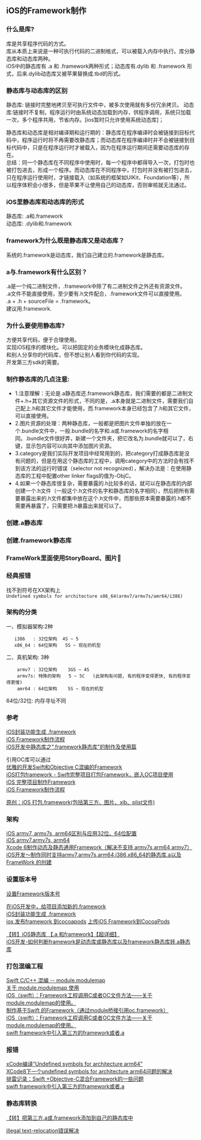##  iOS的Framework制作

### 什么是库?
库是共享程序代码的方式。  
库从本质上来说是一种可执行代码的二进制格式，可以被载入内存中执行。库分静态库和动态库两种。  
iOS中的静态库有 .a 和 .framework两种形式；动态库有.dylib 和 .framework 形式，后来.dylib动态库又被苹果替换成.tbd的形式。  

### 静态库与动态库的区别
静态库:  链接时完整地拷贝至可执行文件中，被多次使用就有多份冗余拷贝。
动态库:链接时不复制，程序运行时由系统动态加载到内存，供程序调用，系统只加载一次，多个程序共用，节省内存。[ios暂时只允许使用系统动态库]；  

静态库和动态库是相对编译期和运行期的：静态库在程序编译时会被链接到目标代码中，程序运行时将不再需要改静态库；而动态库在程序编译时并不会被链接到目标代码中，只是在程序运行时才被载入，因为在程序运行期间还需要动态库的存在。  
总结：同一个静态库在不同程序中使用时，每一个程序中都得导入一次，打包时也被打包进去，形成一个程序。而动态库在不同程序中，打包时并没有被打包进去，只在程序运行使用时，才链接载入（如系统的框架如UIKit、Foundation等），所以程序体积会小很多，但是苹果不让使用自己的动态库，否则审核就无法通过。  

### iOS里静态库和动态库的形式
静态库: .a和.framework  
动态库: .dylib和.framework

### framework为什么既是静态库又是动态库？
系统的.framework是动态库，我们自己建立的.framework是静态库。   

### a与.framework有什么区别？
.a是一个纯二进制文件，.framework中除了有二进制文件之外还有资源文件。  
.a文件不能直接使用，至少要有.h文件配合，.framework文件可以直接使用。  
.a + .h + sourceFile = .framework。  
建议用.framework.  

### 为什么要使用静态库?
方便共享代码，便于合理使用。  
实现iOS程序的模块化。可以把固定的业务模块化成静态库。  
和别人分享你的代码库，但不想让别人看到你代码的实现。  
开发第三方sdk的需要。  


### 制作静态库的几点注意:
* 1.注意理解：无论是.a静态库还.framework静态库，我们需要的都是二进制文件+.h+其它资源文件的形式，不同的是，.a本身就是二进制文件，需要我们自己配上.h和其它文件才能使用，而.framework本身已经包含了.h和其它文件，可以直接使用。  
* 2.图片资源的处理：两种静态库，一般都是把图片文件单独的放在一个.bundle文件中，一般.bundle的名字和.a或.framework的名字相同。.bundle文件很好弄，新建一个文件夹，把它改名为.bundle就可以了，右键，显示包内容可以向其中添加图片资源。  
* 3.category是我们实际开发项目中经常用到的，把category打成静态库是没有问题的，但是在用这个静态库的工程中，调用category中的方法时会有找不到该方法的运行时错误（selector not recognized），解决办法是：在使用静态库的工程中配置other linker flags的值为-ObjC。  
* 4.如果一个静态库很复杂，需要暴露的.h比较多的话，就可以在静态库的内部创建一个.h文件（一般这个.h文件的名字和静态库的名字相同），然后把所有需要暴露出来的.h文件都集中放在这个.h文件中，而那些原本需要暴露的.h都不需要再暴露了，只需要把.h暴露出来就可以了。  


### 创建.a静态库


### 创建.framework静态库



### FrameWork里面使用StoryBoard、图片



### 经典报错
 找不到符号在XX架构上  
`Undefined symbols for architecture x86_64(armv7/armv7s/amr64/i386)`

### 架构的分类
 一、模拟器架构:2种  
 
       i386   : 32位架构  4S ~ 5  
       x86_64 : 64位架构   5S ~ 现在的机型  

 二、真机架构: 3种

        armv7 : 32位架构    3GS ~ 4S  
        armv7s: 特殊的架构   5 ~ 5C   (此架构有问题, 有的程序变得更快, 有的程序变得更慢)  
        amr64 : 64位架构    5S ~ 现在的机型  

 

 64位/32位: 内存寻址不同





### 参考
[iOS封装功能生成 .framework](https://www.cnblogs.com/oc-bowen/p/7478461.html)       
[iOS Framework制作流程](https://www.jianshu.com/p/f2bb038db637)  
[iOS开发中静态库之".framework静态库"的制作及使用篇](https://www.cnblogs.com/mtystar/p/6083288.html)  


引用OC库可以通过  
[优雅的开发Swift和Objective C混编的Framework](https://blog.csdn.net/hello_hwc/article/details/58320433)  
[iOS打包framework - Swift完整项目打包Framework，嵌入OC项目使用](https://www.cnblogs.com/yajunLi/p/5987687.html)  
[iOS 完整项目制作Framework ](https://www.jianshu.com/p/7452db9e37bd)  
[iOS Framework制作流程](https://www.jianshu.com/p/f2bb038db637)  

[原创：iOS 打包.framework(包括第三方、图片、xib、plist文件)](https://www.jianshu.com/p/e056fde1be17)

### 架构
[iOS armv7, armv7s, arm64区别与应用32位、64位配置](https://www.jianshu.com/p/567d3b730608)  
[iOS armv7,armv7s, arm64](https://blog.csdn.net/qcx321/article/details/81871778)  
[Xcode 6制作动态及静态通用Framework（解决不支持 armv7s arm64 armv7）](https://blog.csdn.net/hcb1230/article/details/43530765)  
[iOS开发～制作同时支持armv7,armv7s,arm64,i386,x86_64的静态库.a以及 FrameWork 的创建](https://www.cnblogs.com/lurenq/p/7068468.html)  

### 设置版本号
[设置Framework版本号](https://blog.csdn.net/MerryGOOT/article/details/54600134)  

[在iOS开发中，给项目添加新的.framework](https://www.cnblogs.com/JuneWang/p/4860987.html)  
[iOS封装功能生成 .framework](https://www.cnblogs.com/oc-bowen/p/7478461.html)  
[ios 发布framework 到cocoapods](https://www.jianshu.com/p/c72914c3446b) 
[上传iOS Framework到CocoaPods](https://www.jianshu.com/p/954646c47068)  

[【转】iOS静态库 【.a 和framework】【超详细】](https://blog.csdn.net/weixin_34026276/article/details/86228593)  
[iOS开发-如何判断framework是动态库或静态库以及framework静态库转.a静态库](https://www.jianshu.com/p/77343def4574)  


### 打包混编工程
[Swift C/C++ 混编 -- module.modulemap](https://www.jianshu.com/p/691438e37df7)  
[关于 module.modulemap 使用](https://www.jianshu.com/p/ce49d8f32f77)  
[iOS（swift）：Framework工程调用C或者OC文件方法——关于module.modulemap的使用。](https://blog.csdn.net/qq26983255/article/details/89107699)  
[制作基于Swift 的Framework（通过module桥接引用oc.framework）](https://blog.csdn.net/s12117719679/article/details/79743861)  
[iOS（swift）：Framework工程调用C或者OC文件方法——关于module.modulemap的使用。](https://blog.csdn.net/qq26983255/article/details/89107699)  
[swift framework中引入第三方的framework或者.a](https://blog.csdn.net/weixin_34388207/article/details/86993982)  


### 报错
[xCode编译“Undefined symbols for architecture arm64”](https://www.jianshu.com/p/6110ee9dd354)  
[XCode8下一个undefined symbols for architecture arm64问题的解决](https://blog.csdn.net/qpx0033/article/details/56497461)  
[排雷记录：Swift +Objective-C混合Framework的一些问题](https://blog.csdn.net/cooldragon/article/details/50172649)  
[swift framework中引入第三方的framework或者.a](https://www.jianshu.com/p/1eaa63388594)  

### 静态库转换
[【转】把第三方.a或.framework添加到自己的静态库中](https://blog.csdn.net/weixin_34244102/article/details/87095850)  

[illegal text-relocation错误解决](https://blog.csdn.net/shengpeng3344/article/details/52998224)  


